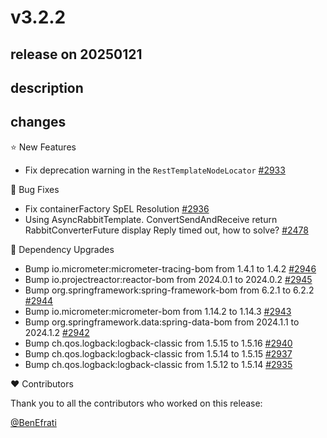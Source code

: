 # v3.2.2

## release on 20250121

## description

## changes

⭐ New Features

* Fix deprecation warning in the <code>RestTemplateNodeLocator</code> <a href="https://github.com/spring-projects/spring-amqp/issues/2933" data-hovercard-type="issue" data-hovercard-url="/spring-projects/spring-amqp/issues/2933/hovercard">#2933</a>

🐞 Bug Fixes

* Fix containerFactory SpEL Resolution <a href="https://github.com/spring-projects/spring-amqp/pull/2936" data-hovercard-type="pull_request" data-hovercard-url="/spring-projects/spring-amqp/pull/2936/hovercard">#2936</a>
* Using AsyncRabbitTemplate. ConvertSendAndReceive return RabbitConverterFuture display Reply timed out, how to solve? <a href="https://github.com/spring-projects/spring-amqp/issues/2478" data-hovercard-type="issue" data-hovercard-url="/spring-projects/spring-amqp/issues/2478/hovercard">#2478</a>

🔨 Dependency Upgrades

* Bump io.micrometer:micrometer-tracing-bom from 1.4.1 to 1.4.2 <a href="https://github.com/spring-projects/spring-amqp/pull/2946" data-hovercard-type="pull_request" data-hovercard-url="/spring-projects/spring-amqp/pull/2946/hovercard">#2946</a>
* Bump io.projectreactor:reactor-bom from 2024.0.1 to 2024.0.2 <a href="https://github.com/spring-projects/spring-amqp/pull/2945" data-hovercard-type="pull_request" data-hovercard-url="/spring-projects/spring-amqp/pull/2945/hovercard">#2945</a>
* Bump org.springframework:spring-framework-bom from 6.2.1 to 6.2.2 <a href="https://github.com/spring-projects/spring-amqp/pull/2944" data-hovercard-type="pull_request" data-hovercard-url="/spring-projects/spring-amqp/pull/2944/hovercard">#2944</a>
* Bump io.micrometer:micrometer-bom from 1.14.2 to 1.14.3 <a href="https://github.com/spring-projects/spring-amqp/pull/2943" data-hovercard-type="pull_request" data-hovercard-url="/spring-projects/spring-amqp/pull/2943/hovercard">#2943</a>
* Bump org.springframework.data:spring-data-bom from 2024.1.1 to 2024.1.2 <a href="https://github.com/spring-projects/spring-amqp/pull/2942" data-hovercard-type="pull_request" data-hovercard-url="/spring-projects/spring-amqp/pull/2942/hovercard">#2942</a>
* Bump ch.qos.logback:logback-classic from 1.5.15 to 1.5.16 <a href="https://github.com/spring-projects/spring-amqp/pull/2940" data-hovercard-type="pull_request" data-hovercard-url="/spring-projects/spring-amqp/pull/2940/hovercard">#2940</a>
* Bump ch.qos.logback:logback-classic from 1.5.14 to 1.5.15 <a href="https://github.com/spring-projects/spring-amqp/pull/2937" data-hovercard-type="pull_request" data-hovercard-url="/spring-projects/spring-amqp/pull/2937/hovercard">#2937</a>
* Bump ch.qos.logback:logback-classic from 1.5.12 to 1.5.14 <a href="https://github.com/spring-projects/spring-amqp/pull/2935" data-hovercard-type="pull_request" data-hovercard-url="/spring-projects/spring-amqp/pull/2935/hovercard">#2935</a>

❤️ Contributors

Thank you to all the contributors who worked on this release:

<a class="user-mention notranslate" data-hovercard-type="user" data-hovercard-url="/users/BenEfrati/hovercard" data-octo-click="hovercard-link-click" data-octo-dimensions="link_type:self" href="https://github.com/BenEfrati">@BenEfrati</a>

